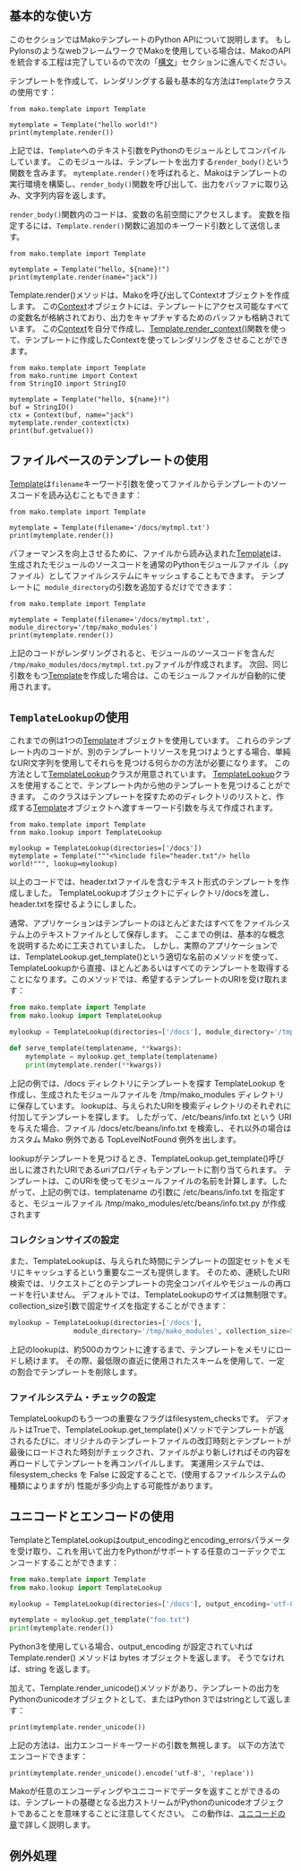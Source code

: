 ## 基本的な使い方
このセクションではMakoテンプレートのPython APIについて説明します。
もしPylonsのようなwebフレームワークでMakoを使用している場合は、MakoのAPIを統合する工程は完了しているので次の「[構文]()」セクションに進んでください。

テンプレートを作成して、レンダリングする最も基本的な方法は```Template```クラスの使用です：
```
from mako.template import Template

mytemplate = Template("hello world!")
print(mytemplate.render())
```

上記では、```Template```へのテキスト引数をPythonのモジュールとしてコンパイルしています。
このモジュールは、テンプレートを出力する```render_body()```という関数を含みます。
```mytemplate.render()```を呼ばれると、Makoはテンプレートの実行環境を構築し、```render_body()```関数を呼び出して、出力をバッファに取り込み、文字列内容を返します。

```render_body()```関数内のコードは、変数の名前空間にアクセスします。
変数を指定するには、```Template.render()```関数に追加のキーワード引数として送信します。
```
from mako.template import Template

mytemplate = Template("hello, ${name}!")
print(mytemplate.render(name="jack"))
```

Template.render()メソッドは、Makoを呼び出してContextオブジェクトを作成します。
この[Context]()オブジェクトには、テンプレートにアクセス可能なすべての変数名が格納されており、出力をキャプチャするためのバッファも格納されています。
この[Context]()を自分で作成し、[Template.render_context()]()関数を使って、テンプレートに作成したContextを使ってレンダリングをさせることができます。
```
from mako.template import Template
from mako.runtime import Context
from StringIO import StringIO

mytemplate = Template("hello, ${name}!")
buf = StringIO()
ctx = Context(buf, name="jack")
mytemplate.render_context(ctx)
print(buf.getvalue())
```

## ファイルベースのテンプレートの使用
[Template]()は```filename```キーワード引数を使ってファイルからテンプレートのソースコードを読み込むこともできます：
```
from mako.template import Template

mytemplate = Template(filename='/docs/mytmpl.txt')
print(mytemplate.render())
```

パフォーマンスを向上させるために、ファイルから読み込まれた[Template]()は、生成されたモジュールのソースコードを通常のPythonモジュールファイル（.pyファイル）としてファイルシステムにキャッシュすることもできます。
テンプレートに``` module_directory```の引数を追加するだけでできます：
```
from mako.template import Template

mytemplate = Template(filename='/docs/mytmpl.txt', module_directory='/tmp/mako_modules')
print(mytemplate.render())
```

上記のコードがレンダリングされると、モジュールのソースコードを含んだ``` /tmp/mako_modules/docs/mytmpl.txt.py```ファイルが作成されます。
次回、同じ引数をもつ[Template]()を作成した場合は、このモジュールファイルが自動的に使用されます。

## ```TemplateLookup```の使用
これまでの例は1つの[Template]()オブジェクトを使用しています。
これらのテンプレート内のコードが、別のテンプレートリソースを見つけようとする場合、単純なURI文字列を使用してそれらを見つける何らかの方法が必要になります。
この方法として[TemplateLookup]()クラスが用意されています。
[TemplateLookup]()クラスを使用することで、テンプレート内から他のテンプレートを見つけることができます。
このクラスはテンプレートを探すためのディレクトリのリストと、作成する[Template]()オブジェクトへ渡すキーワード引数を与えて作成されます。
```
from mako.template import Template
from mako.lookup import TemplateLookup

mylookup = TemplateLookup(directories=['/docs'])
mytemplate = Template("""<%include file="header.txt"/> hello world!""", lookup=mylookup)
```

以上のコードでは、header.txtファイルを含むテキスト形式のテンプレートを作成しました。
TemplateLookupオブジェクトにディレクトリ/docsを渡し、header.txtを探せるようにしました。

通常、アプリケーションはテンプレートのほとんどまたはすべてをファイルシステム上のテキストファイルとして保存します。
ここまでの例は、基本的な概念を説明するために工夫されていました。
しかし、実際のアプリケーションでは、TemplateLookup.get_template()という適切な名前のメソッドを使って、TemplateLookupから直接、ほとんどあるいはすべてのテンプレートを取得することになります。このメソッドでは、希望するテンプレートのURIを受け取れます：
```python
from mako.template import Template
from mako.lookup import TemplateLookup

mylookup = TemplateLookup(directories=['/docs'], module_directory='/tmp/mako_modules')

def serve_template(templatename, **kwargs):
    mytemplate = mylookup.get_template(templatename)
    print(mytemplate.render(**kwargs))
```

上記の例では、/docs ディレクトリにテンプレートを探す TemplateLookup を作成し、生成されたモジュールファイルを /tmp/mako_modules ディレクトリに保存しています。
lookupは、与えられたURIを検索ディレクトリのそれぞれに付加してテンプレートを探します。
したがって、/etc/beans/info.txt という URI を与えた場合、ファイル /docs/etc/beans/info.txt を検索し、それ以外の場合はカスタム Mako 例外である TopLevelNotFound 例外を出します。

lookupがテンプレートを見つけるとき、TemplateLookup.get_template()呼び出しに渡されたURIであるuriプロパティもテンプレートに割り当てられます。
テンプレートは、このURIを使ってモジュールファイルの名前を計算します。したがって、上記の例では、templatename の引数に /etc/beans/info.txt を指定すると、モジュールファイル /tmp/mako_modules/etc/beans/info.txt.py が作成されます

### コレクションサイズの設定
また、TemplateLookupは、与えられた時間にテンプレートの固定セットをメモリにキャッシュするという重要なニーズも提供します。
そのため、連続したURI検索では、リクエストごとのテンプレートの完全コンパイルやモジュールの再ロードを行いません。
デフォルトでは、TemplateLookupのサイズは無制限です。
collection_size引数で固定サイズを指定することができます：
```python
mylookup = TemplateLookup(directories=['/docs'],
                module_directory='/tmp/mako_modules', collection_size=500)
```

上記のlookupは、約500のカウントに達するまで、テンプレートをメモリにロードし続けます。
その際、最低限の直近に使用されたスキームを使用して、一定の割合でテンプレートを削除します。

### ファイルシステム・チェックの設定
TemplateLookupのもう一つの重要なフラグはfilesystem_checksです。
デフォルトはTrueで、TemplateLookup.get_template()メソッドでテンプレートが返されるたびに、オリジナルのテンプレートファイルの改訂時刻とテンプレートが最後にロードされた時刻がチェックされ、ファイルがより新しければその内容を再ロードしてテンプレートを再コンパイルします。
実運用システムでは、filesystem_checks を False に設定することで、(使用するファイルシステムの種類によりますが) 性能が多少向上する可能性があります。

## ユニコードとエンコードの使用
TemplateとTemplateLookupはoutput_encodingとencoding_errorsパラメータを受け取り、これを用いて出力をPythonがサポートする任意のコーデックでエンコードすることができます：
```python
from mako.template import Template
from mako.lookup import TemplateLookup

mylookup = TemplateLookup(directories=['/docs'], output_encoding='utf-8', encoding_errors='replace')

mytemplate = mylookup.get_template("foo.txt")
print(mytemplate.render())
```

Python3を使用している場合、output_encoding が設定されていれば Template.render() メソッドは bytes オブジェクトを返します。
そうでなければ、string を返します。

加えて、Template.render_unicode()メソッドがあり、テンプレートの出力をPythonのunicodeオブジェクトとして、またはPython 3ではstringとして返します：
```
print(mytemplate.render_unicode())
```

上記の方法は、出力エンコードキーワードの引数を無視します。
以下の方法でエンコードできます：
```
print(mytemplate.render_unicode().encode('utf-8', 'replace'))
```


Makoが任意のエンコーディングやユニコードでデータを返すことができるのは、テンプレートの基礎となる出力ストリームがPythonのunicodeオブジェクトであることを意味することに注意してください。
この動作は、[ユニコードの章]()で詳しく説明します。

## 例外処理


